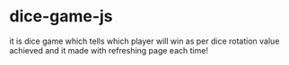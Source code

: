 # dice-game-js
it is dice game which tells which player will win as per dice rotation value achieved and it made with refreshing page each time!
